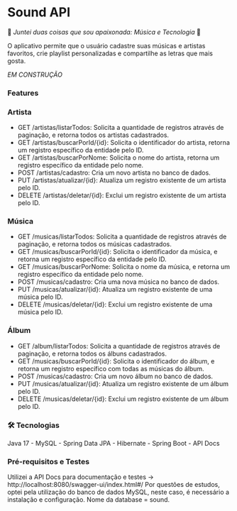 # Sound API 

:sparkling_heart: *Juntei duas coisas que sou apaixonada: Música e Tecnologia* :sparkling_heart:
<p>O aplicativo permite que o usuário cadastre suas músicas e artistas favoritos, crie playlist personalizadas e compartilhe as letras que mais gosta. </p>

*EM CONSTRUÇÃO*

### Features 
### Artista
- GET /artistas/listarTodos: Solicita a quantidade de registros através de paginação, e retorna todos os artistas cadastrados.
- GET /artistas/buscarPorId/{id}: Solicita o identificador do artista, retorna um registro específico da entidade pelo ID.
- GET /artistas/buscarPorNome: Solicita o nome do artista, retorna um registro específico da entidade pelo nome.
- POST /artistas/cadastro: Cria um novo artista no banco de dados.
- PUT /artistas/atualizar/{id}: Atualiza um registro existente de um artista pelo ID.
- DELETE /artistas/deletar/{id}: Exclui um registro existente de um artista pelo ID.

### Música 
- GET /musicas/listarTodos: Solicita a quantidade de registros através de paginação, e retorna todos os músicas cadastrados.
- GET /musicas/buscarPorId/{id}: Solicita o identificador da música, e retorna um registro específico da entidade pelo ID.
- GET /musicas/buscarPorNome: Solicita o nome da música, e retorna um registro específico da entidade pelo nome.
- POST /musicas/cadastro: Cria uma nova música no banco de dados.
- PUT /musicas/atualizar/{id}: Atualiza um registro existente de uma música pelo ID.
- DELETE /musicas/deletar/{id}: Exclui um registro existente de uma música pelo ID.

### Álbum
- GET /album/listarTodos: Solicita a quantidade de registros através de paginação, e retorna todos os álbuns cadastrados.
- GET /musicas/buscarPorId/{id}: Solicita o identificador do álbum, e retorna um registro específico com todas as músicas do álbum.
- POST /musicas/cadastro: Cria um novo álbum no banco de dados.
- PUT /musicas/atualizar/{id}: Atualiza um registro existente de um álbum pelo ID.
- DELETE /musicas/deletar/{id}: Exclui um registro existente de um álbum pelo ID.

### 🛠 Tecnologias
Java 17 - MySQL - Spring Data JPA - Hibernate - Spring Boot - API Docs 

### Pré-requisitos e Testes
Utilizei a API Docs para documentação e testes -> http://localhost:8080/swagger-ui/index.html#/
Por questões de estudos, optei pela utilização do banco de dados MySQL, neste caso, é necessário a instalação e configuração. 
Nome da database = sound. 
